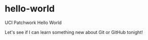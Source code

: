 # hello-world
UCI Patchwork Hello World

Let's see if I can learn something new about Git or GitHub tonight!
